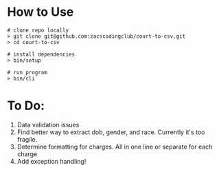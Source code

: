# How to Use
```
# clone repo locally
> git clone git@github.com:zacscodingclub/court-to-csv.git
> cd court-to-csv

# install dependencies
> bin/setup

# run program
> bin/cli

```
# To Do:
1. Data validation issues
  1. Find better way to extract dob, gender, and race.  Currently it's too fragile.
2. Determine formatting for charges.  All in one line or separate for each charge
3. Add exception handling!
